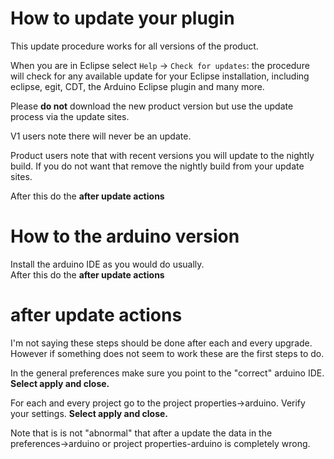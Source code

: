 How to update your plugin  
=========================

This update procedure works for all versions of the product.  

When you are in Eclipse select `Help` -> `Check for updates`: the procedure will check for any available update for your Eclipse installation, including eclipse, egit, CDT, the Arduino Eclipse plugin and many more.

Please **do not** download the new product version but use the update process via the update sites.

V1 users note there will never be an update.

Product users note that with recent versions you will update to the nightly build. If you do not want that remove the nightly build from your update sites.

After this do the **after update actions**

 How to the arduino version  
========================= 
Install the arduino IDE as you would do usually.  
After this do the **after update actions**

after update actions
==================
I'm not saying these steps should be done after each and every upgrade. However if something does not seem to work these are the first steps to do.

In the general preferences make sure you point to the "correct" arduino IDE.  
**Select apply and close.**

For each and every project go to the project properties->arduino. Verify your settings.  **Select apply and close.**

Note that is is not "abnormal" that after a update the data in the preferences->arduino or project properties-arduino is completely wrong. 

